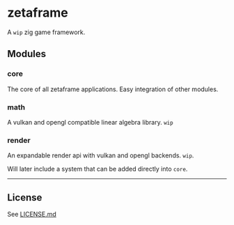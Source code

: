 # zetaframe

A `wip` zig game framework.

## Modules

### core

The core of all zetaframe applications. Easy integration of other modules.

### math

A vulkan and opengl compatible linear algebra library. `wip`

### render

An expandable render api with vulkan and opengl backends. `wip`.

Will later include a system that can be added directly into `core`.

---

## License

See [LICENSE.md](../master/LICENSE.md)